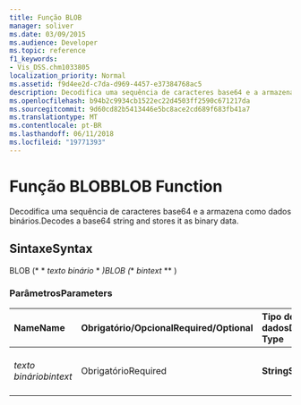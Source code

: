 ```yaml
---
title: Função BLOB
manager: soliver
ms.date: 03/09/2015
ms.audience: Developer
ms.topic: reference
f1_keywords:
- Vis_DSS.chm1033805
localization_priority: Normal
ms.assetid: f9d4ee2d-c7da-d969-4457-e37384768ac5
description: Decodifica uma sequência de caracteres base64 e a armazena como dados binários.
ms.openlocfilehash: b94b2c9934cb1522ec22d4503ff2590c671217da
ms.sourcegitcommit: 9d60cd82b5413446e5bc8ace2cd689f683fb41a7
ms.translationtype: MT
ms.contentlocale: pt-BR
ms.lasthandoff: 06/11/2018
ms.locfileid: "19771393"
---
```

# <a name="blob-function"></a><span data-ttu-id="cbe3e-103">Função BLOB</span><span class="sxs-lookup"><span data-stu-id="cbe3e-103">BLOB Function</span></span>

<span data-ttu-id="cbe3e-104">Decodifica uma sequência de caracteres base64 e a armazena como dados binários.</span><span class="sxs-lookup"><span data-stu-id="cbe3e-104">Decodes a base64 string and stores it as binary data.</span></span> 
  
## <a name="syntax"></a><span data-ttu-id="cbe3e-105">Sintaxe</span><span class="sxs-lookup"><span data-stu-id="cbe3e-105">Syntax</span></span>

<span data-ttu-id="cbe3e-106">BLOB (* * *texto binário* * *)</span><span class="sxs-lookup"><span data-stu-id="cbe3e-106">BLOB (** *bintext* ** )</span></span> 
  
### <a name="parameters"></a><span data-ttu-id="cbe3e-107">Parâmetros</span><span class="sxs-lookup"><span data-stu-id="cbe3e-107">Parameters</span></span>

|<span data-ttu-id="cbe3e-108">**Name**</span><span class="sxs-lookup"><span data-stu-id="cbe3e-108">**Name**</span></span>|<span data-ttu-id="cbe3e-109">**Obrigatório/Opcional**</span><span class="sxs-lookup"><span data-stu-id="cbe3e-109">**Required/Optional**</span></span>|<span data-ttu-id="cbe3e-110">**Tipo de dados**</span><span class="sxs-lookup"><span data-stu-id="cbe3e-110">**Data Type**</span></span>|<span data-ttu-id="cbe3e-111">**Descrição**</span><span class="sxs-lookup"><span data-stu-id="cbe3e-111">**Description**</span></span>|
|:-----|:-----|:-----|:-----|
| <span data-ttu-id="cbe3e-112">_texto binário_</span><span class="sxs-lookup"><span data-stu-id="cbe3e-112">_bintext_</span></span> <br/> |<span data-ttu-id="cbe3e-113">Obrigatório</span><span class="sxs-lookup"><span data-stu-id="cbe3e-113">Required</span></span>  <br/> |<span data-ttu-id="cbe3e-114">**String**</span><span class="sxs-lookup"><span data-stu-id="cbe3e-114">**String**</span></span> <br/> | <span data-ttu-id="cbe3e-115">Uma cadeia de caracteres codificada base64.</span><span class="sxs-lookup"><span data-stu-id="cbe3e-115">A base64 encoded string.</span></span>  <br/> |
   

